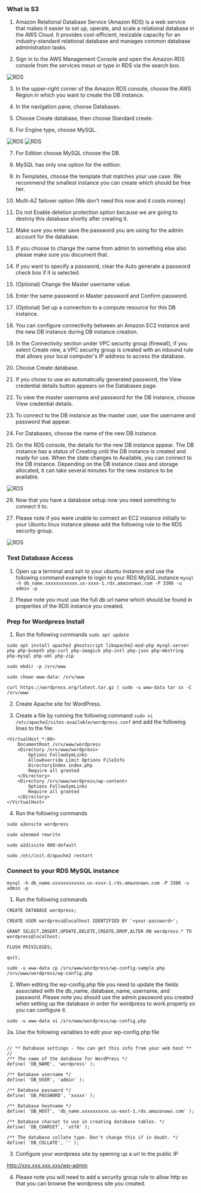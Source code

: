 ###  What is S3

1. Amazon Relational Database Service (Amazon RDS) is a web service that makes it easier to set up, operate, and scale a relational database in the AWS Cloud. It provides cost-efficient, resizable capacity for an industry-standard relational database and manages common database administration tasks.

2. Sign in to the AWS Management Console and open the Amazon RDS console from the services meun or type in RDS via the search box.

![RDS](0-rds-db.png)

3. In the upper-right corner of the Amazon RDS console, choose the AWS Region in which you want to create the DB instance.

4. In the navigation pane, choose Databases.

5. Choose Create database, then choose Standard create.

6. For Engine type, choose MySQL.

![RDS](1-rds-db.png)
![RDS](db-endpoint-name.png)

7. For Edition choose MySQL choose the DB.

8. MySQL has only one option for the edition.


9. In Templates, choose the template that matches your use case. We recommend the smallest instance you can create which should be free tier.

10. Multi-AZ failover option (We don't need this now and it costs money)

11. Do not Enable deletion protection option because we are going to destroy this database shortly after creating it.

12. Make sure you enter save the password you are using for the admin account for the database.

13. If you choose to change the name from admin to something else also please make sure you document that.

14. If you want to specify a password, clear the Auto generate a password check box if it is selected.

15. (Optional) Change the Master username value.

16. Enter the same password in Master password and Confirm password.

17. (Optional) Set up a connection to a compute resource for this DB instance.

18. You can configure connectivity between an Amazon EC2 instance and the new DB instance during DB instance creation.

19. In the Connectivity section under VPC security group (firewall), if you select Create new, a VPC security group is created with an inbound rule that allows your local computer's IP address to access the database.

20. Choose Create database.

21. If you chose to use an automatically generated password, the View credential details button appears on the Databases page.

22. To view the master username and password for the DB instance, choose View credential details.

23. To connect to the DB instance as the master user, use the username and password that appear.

24. For Databases, choose the name of the new DB instance.

25. On the RDS console, the details for the new DB instance appear. The DB instance has a status of Creating until the DB instance is created and ready for use. When the state changes to Available, you can connect to the DB instance. Depending on the DB instance class and storage allocated, it can take several minutes for the new instance to be available.

![RDS](2-rds-db.png)

26. Now that you have a database setup now you need something to connect it to.

27. Please note if you were unable to connect an EC2 instance initially to your Ubuntu linux instance please add the following rule to the RDS security group.

![RDS](rds-security-group-rule.png)

### Test Database Access

1. Open up a terminal and ssh to your ubuntu instance and use the following command example to login to your RDS MySQL instance `mysql -h db_name.xxxxxxxxxxxx.us-xxxx-1.rds.amazonaws.com -P 3306 -u admin -p`

2. Please note you must use the full db url name which should be found in properties of the RDS instance you created.

### Prep for Wordpress Install

1. Run the following commands `sudo apt update`

`sudo apt install apache2 ghostscript libapache2-mod-php mysql-server php php-bcmath php-curl php-imagick php-intl php-json php-mbstring php-mysql php-xml php-zip`

`sudo mkdir -p /srv/www`

`sudo chown www-data: /srv/www`

`curl https://wordpress.org/latest.tar.gz | sudo -u www-data tar zx -C /srv/www`

2. Create Apache site for WordPress. 

3. Create a file by running the following command 
`sudo vi /etc/apache2/sites-available/wordpress.conf` and add the following lines to the file:

```
<VirtualHost *:80>
    DocumentRoot /srv/www/wordpress
    <Directory /srv/www/wordpress>
        Options FollowSymLinks
        AllowOverride Limit Options FileInfo
        DirectoryIndex index.php
        Require all granted
    </Directory>
    <Directory /srv/www/wordpress/wp-content>
        Options FollowSymLinks
        Require all granted
    </Directory>
</VirtualHost>

```

4. Run the following commands

`sudo a2ensite wordpress`

`sudo a2enmod rewrite`

`sudo a2dissite 000-default`

`sudo /etc/init.d/apache2 restart`

### Connect to your RDS MySQL instance

`mysql -h db_name.xxxxxxxxxxxx.us-xxxx-1.rds.amazonaws.com -P 3306 -u admin -p`

1. Run the following commands

`CREATE DATABASE wordpress;`

`CREATE USER wordpress@localhost IDENTIFIED BY '<your-password>';`

`GRANT SELECT,INSERT,UPDATE,DELETE,CREATE,DROP,ALTER ON wordpress.* TO wordpress@localhost;`

`FLUSH PRIVILEGES;`

`quit;`


`sudo -u www-data cp /srv/www/wordpress/wp-config-sample.php /srv/www/wordpress/wp-config.php`

2. When editing the wp-config.php file you need to update the fields associated with the db_name, database_name, username, and password. Please note you should use the admin password you created when setting up the database in order for wordpress to work properly so you can configure it.

`sudo -u www-data vi /srv/www/wordpress/wp-config.php`

2a. Use the following variables to edit your wp-config.php file

```

// ** Database settings - You can get this info from your web host ** //
/** The name of the database for WordPress */
define( 'DB_NAME', 'wordpress' );

/** Database username */
define( 'DB_USER', 'admin' );

/** Database password */
define( 'DB_PASSWORD', 'xxxxx' );

/** Database hostname */
define( 'DB_HOST', 'db_name.xxxxxxxxxx.us-east-1.rds.amazonaws.com' );

/** Database charset to use in creating database tables. */
define( 'DB_CHARSET', 'utf8' );

/** The database collate type. Don't change this if in doubt. */
define( 'DB_COLLATE', '' );

```

3. Configure your wordpress site by opening up a url to the public IP

http://xxx.xxx.xxx.xxx/wp-admin

4. Please note you will need to add a security group rule to allow http so that you can browse the wordpress site you created.


